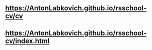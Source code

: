 ## https://AntonLabkovich.github.io/rsschool-cv/cv

## https://AntonLabkovich.github.io/rsschool-cv/index.html
